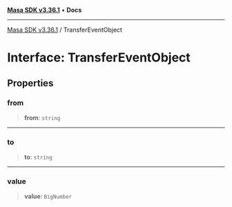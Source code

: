 [**Masa SDK v3.36.1**](../README.md) • **Docs**

***

[Masa SDK v3.36.1](../globals.md) / TransferEventObject

# Interface: TransferEventObject

## Properties

### from

> **from**: `string`

***

### to

> **to**: `string`

***

### value

> **value**: `BigNumber`

